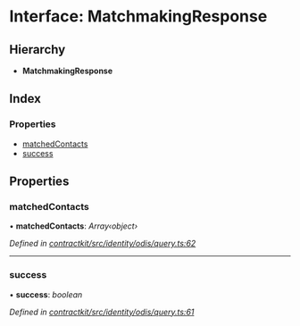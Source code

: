 # Interface: MatchmakingResponse

## Hierarchy

* **MatchmakingResponse**

## Index

### Properties

* [matchedContacts](_identity_odis_query_.matchmakingresponse.md#matchedcontacts)
* [success](_identity_odis_query_.matchmakingresponse.md#success)

## Properties

###  matchedContacts

• **matchedContacts**: *Array‹object›*

*Defined in [contractkit/src/identity/odis/query.ts:62](https://github.com/celo-org/celo-monorepo/blob/master/packages/contractkit/src/identity/odis/query.ts#L62)*

___

###  success

• **success**: *boolean*

*Defined in [contractkit/src/identity/odis/query.ts:61](https://github.com/celo-org/celo-monorepo/blob/master/packages/contractkit/src/identity/odis/query.ts#L61)*
